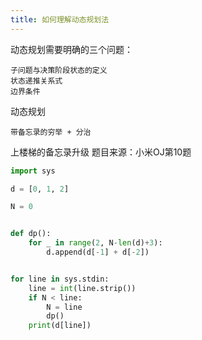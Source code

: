 ```yaml
---
title: 如何理解动态规划法
---
```


动态规划需要明确的三个问题：
    
    子问题与决策阶段状态的定义
    状态递推关系式
    边界条件

动态规划
    
    带备忘录的穷举 + 分治

上楼梯的备忘录升级
题目来源：小米OJ第10题
```python
import sys

d = [0, 1, 2]

N = 0


def dp():
    for _ in range(2, N-len(d)+3):
        d.append(d[-1] + d[-2])


for line in sys.stdin:
    line = int(line.strip())
    if N < line:
        N = line
        dp()
    print(d[line])
```
